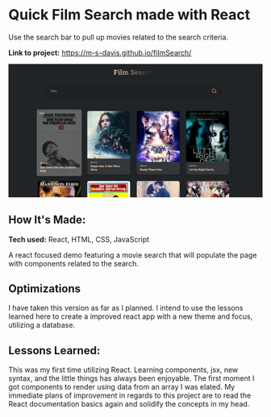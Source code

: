 # Quick Film Search made with React

Use the search bar to pull up movies related to the search criteria.

**Link to project:** https://m-s-davis.github.io/filmSearch/

![alt tag](https://github.com/M-S-Davis/filmSearch/blob/main/src/img/filmSearchImage.JPG)

## How It's Made:

**Tech used:** React, HTML, CSS, JavaScript

A react focused demo featuring a movie search that will populate the page with components related to the search.

## Optimizations

I have taken this version as far as I planned. I intend to use the lessons learned here to create a improved react app with a new theme and focus, utilizing a database.

## Lessons Learned:

This was my first time utilizing React. Learning components, jsx, new syntax, and the little things has always been enjoyable. The first moment I got components to render using data from an array I was elated. My immediate plans of improvement in regards to this project are to read the React documentation basics again and solidify the concepts in my head.
